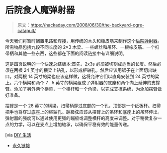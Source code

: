 # 后院食人魔弹射器

> 原文：<https://hackaday.com/2008/06/30/the-backyard-ogre-catapult/>

今天我们将暂时搁置电路和焊接，用传统的木头和橡皮筋来制作这个[后院弹射器](http://www.stormthecastle.com/catapult/backyard-ogre-catapult-index.htm)。所需物品包括九段不同长度的 2×3 木梁、一些螺丝和吊环、一根橡皮筋、一个扫帚柄和其他一些东西，这些都在下面的阅读链接中有详细说明。

这是四页说明的一个快速总结版本:首先，2x3s 必须被切割成适当的长度。然后必须在两根 24 英寸的横梁上钻孔，以形成枢轴孔。然后应该用锯子在上面切出缺口。对两根 14 英寸的梁也应该这样做，这将允许它们以直角安装到 24 英寸的梁上。六个横梁和两个 7 . 5 英寸的横梁组成了弹射器的底座和两个向上延伸的支撑臂。添加了另外两个横梁，一个横杆和一个角梁，以完成支撑系统，为添加摆臂做好准备。

摆臂是一个 28 英寸的横梁，扫帚柄穿过底部的一个孔，顶部是一个纸板杯。扫帚把手也将穿过底座上的枢轴孔。蹦极弦应该从摆臂上的吊环和底座上的吊环伸出。弹射器的强度可以通过使用更强的蹦极或调整横杆的高度来调整。对于稍微复杂一点的力学，可以在支点上增加轴承，以确保平稳有效的能量传递。

[via [DIY 生活](http://www.diylife.com/2008/06/30/make-a-backyard-catapult/)

*   [永久链接](http://www.stormthecastle.com/catapult/the-outdoor-ogre-catapult/outdoor-ogre-catapult-2.htm)